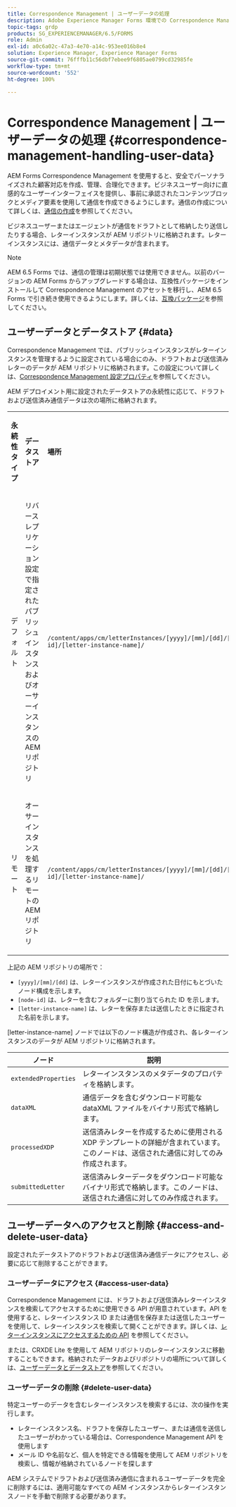 ```yaml
---
title: Correspondence Management | ユーザーデータの処理
description: Adobe Experience Manager Forms 環境での Correspondence Management とユーザーデータの処理について説明します。
topic-tags: grdp
products: SG_EXPERIENCEMANAGER/6.5/FORMS
role: Admin
exl-id: a0c6a02c-47a3-4e70-a14c-953ee016b8e4
solution: Experience Manager, Experience Manager Forms
source-git-commit: 76fffb11c56dbf7ebee9f6805ae0799cd32985fe
workflow-type: tm+mt
source-wordcount: '552'
ht-degree: 100%

---
```


# Correspondence Management | ユーザーデータの処理 {#correspondence-management-handling-user-data}

AEM Forms Correspondence Management を使用すると、安全でパーソナライズされた顧客対応を作成、管理、合理化できます。ビジネスユーザー向けに直感的なユーザーインターフェイスを提供し、事前に承認されたコンテンツブロックとメディア要素を使用して通信を作成できるようにします。通信の作成について詳しくは、[通信の作成](/help/forms/using/create-correspondence.md)を参照してください。

ビジネスユーザーまたはエージェントが通信をドラフトとして格納したり送信したりする場合、レターインスタンスが AEM リポジトリに格納されます。レターインスタンスには、通信データとメタデータが含まれます。

>[!NOTE]
>
>AEM 6.5 Forms では、通信の管理は初期状態では使用できません。以前のバージョンの AEM Forms からアップグレードする場合は、互換性パッケージをインストールして Correspondence Management のアセットを移行し、AEM 6.5 Forms で引き続き使用できるようにします。詳しくは、[互換パッケージ](/help/forms/using/compatibility-package.md)を参照してください。

## ユーザーデータとデータストア {#data}

Correspondence Management では、パブリッシュインスタンスがレターインスタンスを管理するように設定されている場合にのみ、ドラフトおよび送信済みレターのデータが AEM リポジトリに格納されます。この設定について詳しくは、[Correspondence Management 設定プロパティ](/help/forms/using/cm-configuration-properties.md)を参照してください。

AEM デプロイメント用に設定されたデータストアの永続性に応じて、ドラフトおよび送信済み通信データは次の場所に格納されます。

<table>
 <tbody>
  <tr>
   <td><p><strong>永続性タイプ</strong></p> </td>
   <td><p><strong>データストア</strong></p> </td>
   <td><p><strong>場所</strong></p> </td>
  </tr>
  <tr>
   <td><p>デフォルト</p> </td>
   <td><p>リバースレプリケーション設定で指定されたパブリッシュインスタンスおよびオーサーインスタンスの AEM リポジトリ</p> </td>
   <td><p><code>/content/apps/cm/letterInstances/[yyyy]/[mm]/[dd]/[node-id]/[letter-instance-name]/</code><br /> </p> </td>
  </tr>
  <tr>
   <td><p>リモート</p> </td>
   <td><p>オーサーインスタンスを処理するリモートの AEM リポジトリ</p> </td>
   <td><p><code>/content/apps/cm/letterInstances/[yyyy]/[mm]/[dd]/[node-id]/[letter-instance-name]/</code></p> </td>
  </tr>
 </tbody>
</table>

上記の AEM リポジトリの場所で：

* `[yyyy]/[mm]/[dd]` は、レターインスタンスが作成された日付にもとづいたノード構成を示します。
* `[node-id]` は、レターを含むフォルダーに割り当てられた ID を示します。
* `[letter-instance-name]` は、レターを保存または送信したときに指定された名前を示します。

[letter-instance-name] ノードでは以下のノード構造が作成され、各レターインスタンスのデータが AEM リポジトリに格納されます。

| ノード | 説明 |
|---|---|
| `extendedProperties` | レターインスタンスのメタデータのプロパティを格納します。 |
| `dataXML` | 通信データを含むダウンロード可能な dataXML ファイルをバイナリ形式で格納します。 |
| `processedXDP` | 送信済みレターを作成するために使用される XDP テンプレートの詳細が含まれています。このノードは、送信された通信に対してのみ作成されます。 |
| `submittedLetter` | 送信済みレターデータをダウンロード可能なバイナリ形式で格納します。このノードは、送信された通信に対してのみ作成されます。 |

## ユーザーデータへのアクセスと削除 {#access-and-delete-user-data}

設定されたデータストアのドラフトおよび送信済み通信データにアクセスし、必要に応じて削除することができます。

### ユーザーデータにアクセス {#access-user-data}

Correspondence Management には、ドラフトおよび送信済みレターインスタンスを検索してアクセスするために使用できる API が用意されています。API を使用すると、レターインスタンス ID または通信を保存または送信したユーザーを使用して、レターインスタンスを検索して開くことができます。詳しくは、[レターインスタンスにアクセスするための API](/help/forms/using/cm-apis-to-access-letter-instances.md) を参照してください。

または、CRXDE Lite を使用して AEM リポジトリのレターインスタンスに移動することもできます。格納されたデータおよびリポジトリの場所について詳しくは、[ユーザーデータとデータストア](/help/forms/using/correspondence-management-handling-user-data.md#data)を参照してください。

### ユーザーデータの削除 {#delete-user-data}

特定ユーザーのデータを含むレターインスタンスを検索するには、次の操作を実行します。

* レターインスタンス名、ドラフトを保存したユーザー、または通信を送信したユーザーがわかっている場合は、Correspondence Management API を使用します
* メール ID や名前など、個人を特定できる情報を使用して AEM リポジトリを検索し、情報が格納されているノードを探します

AEM システムでドラフトおよび送信済み通信に含まれるユーザーデータを完全に削除するには、適用可能なすべての AEM インスタンスからレターインスタンスノードを手動で削除する必要があります。
